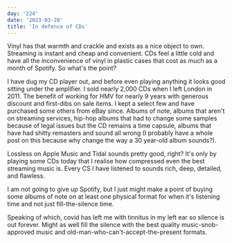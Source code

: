 ```yaml
---
day: '224'
date: '2023-03-28'
title: 'In defence of CDs'
---
```


Vinyl has that warmth and crackle and exists as a nice object to own. Streaming is instant and cheap and convenient. CDs feel a little cold and have all the inconvenience of vinyl in plastic cases that cost as much as a month of Spotify. So what's the point?

I have dug my CD player out, and before even playing anything it looks good sitting under the amplifier. I sold nearly 2,000 CDs when I left London in 2011. The benefit of working for HMV for nearly 9 years with generous discount and first-dibs on sale items. I kept a select few and have purchased some others from eBay since. Albums of note, albums that aren't on streaming services, hip-hop albums that had to change some samples because of legal issues but the CD remains a time capsule, albums that have had shitty remasters and sound all wrong (I probably have a whole post on this because why change the way a 30 year-old album sounds?).

Lossless on Apple Music and Tidal sounds pretty good, right? It's only by playing some CDs today that I realise how compressed even the best streaming music is. Every CS I have listened to sounds rich, deep, detailed, and flawless.

I am not going to give up Spotify, but I just might make a point of buying some albums of note on at least one physical format for when it's listening time and not just fill-the-silence time.

Speaking of which, covid has left me with tinnitus in my left ear so silence is out forever. Might as well fill the silence with the best quality music-snob-approved music and old-man-who-can't-accept-the-present formats.
